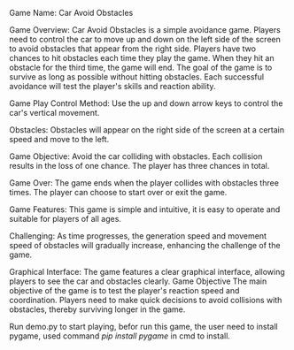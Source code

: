 Game Name: Car Avoid Obstacles

Game Overview: Car Avoid Obstacles is a simple avoidance game. Players need to control the car to move up and down on the left side of the screen to avoid obstacles that appear from the right side. Players have two chances to hit obstacles each time they play the game. When they hit an obstacle for the third time, the game will end. The goal of the game is to survive as long as possible without hitting obstacles. Each successful avoidance will test the player's skills and reaction ability.

Game Play Control Method: Use the up and down arrow keys to control the car's vertical movement. 

Obstacles: Obstacles will appear on the right side of the screen at a certain speed and move to the left. 

Game Objective: Avoid the car colliding with obstacles. Each collision results in the loss of one chance. The player has three chances in total. 

Game Over: The game ends when the player collides with obstacles three times. The player can choose to start over or exit the game. 

Game Features: This game is simple and intuitive, it is easy to operate and suitable for players of all ages. 

Challenging: As time progresses, the generation speed and movement speed of obstacles will gradually increase, enhancing the challenge of the game. 

Graphical Interface: The game features a clear graphical interface, allowing players to see the car and obstacles clearly. Game Objective The main objective of the game is to test the player's reaction speed and coordination. Players need to make quick decisions to avoid collisions with obstacles, thereby surviving longer in the game.

Run demo.py to start playing, befor run this game, the user need to install pygame, used command *pip install pygame* in cmd to install. 
